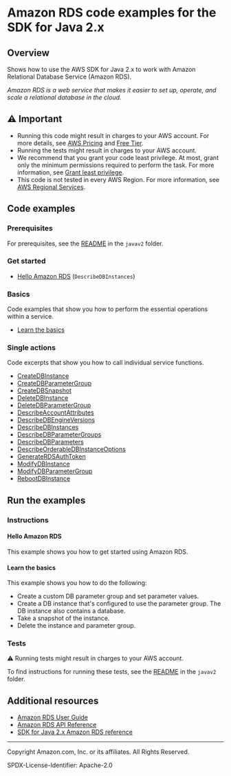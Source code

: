 # Amazon RDS code examples for the SDK for Java 2.x

## Overview

Shows how to use the AWS SDK for Java 2.x to work with Amazon Relational Database Service (Amazon RDS).

<!--custom.overview.start-->
<!--custom.overview.end-->

_Amazon RDS is a web service that makes it easier to set up, operate, and scale a relational database in the cloud._

## ⚠ Important

* Running this code might result in charges to your AWS account. For more details, see [AWS Pricing](https://aws.amazon.com/pricing/) and [Free Tier](https://aws.amazon.com/free/).
* Running the tests might result in charges to your AWS account.
* We recommend that you grant your code least privilege. At most, grant only the minimum permissions required to perform the task. For more information, see [Grant least privilege](https://docs.aws.amazon.com/IAM/latest/UserGuide/best-practices.html#grant-least-privilege).
* This code is not tested in every AWS Region. For more information, see [AWS Regional Services](https://aws.amazon.com/about-aws/global-infrastructure/regional-product-services).

<!--custom.important.start-->
<!--custom.important.end-->

## Code examples

### Prerequisites

For prerequisites, see the [README](../../README.md#Prerequisites) in the `javav2` folder.


<!--custom.prerequisites.start-->
<!--custom.prerequisites.end-->

### Get started

- [Hello Amazon RDS](src/main/java/com/example/rds/DescribeDBInstances.java#L6) (`DescribeDBInstances`)


### Basics

Code examples that show you how to perform the essential operations within a service.

- [Learn the basics](src/main/java/com/example/rds/RDSScenario.java)


### Single actions

Code excerpts that show you how to call individual service functions.

- [CreateDBInstance](src/main/java/com/example/rds/CreateDBInstance.java#L6)
- [CreateDBParameterGroup](src/main/java/com/example/rds/RDSScenario.java#L554)
- [CreateDBSnapshot](src/main/java/com/example/rds/RDSScenario.java#L328)
- [DeleteDBInstance](src/main/java/com/example/rds/DeleteDBInstance.java#L6)
- [DeleteDBParameterGroup](src/main/java/com/example/rds/RDSScenario.java#L224)
- [DescribeAccountAttributes](src/main/java/com/example/rds/DescribeAccountAttributes.java#L6)
- [DescribeDBEngineVersions](src/main/java/com/example/rds/RDSScenario.java#L573)
- [DescribeDBInstances](src/main/java/com/example/rds/DescribeDBInstances.java#L6)
- [DescribeDBParameterGroups](src/main/java/com/example/rds/RDSScenario.java#L532)
- [DescribeDBParameters](src/main/java/com/example/rds/RDSScenario.java#L492)
- [DescribeOrderableDBInstanceOptions](src/main/java/com/example/rds/RDSScenario.java#L442)
- [GenerateRDSAuthToken](src/main/java/com/example/rds/GenerateRDSAuthToken.java#L15)
- [ModifyDBInstance](src/main/java/com/example/rds/ModifyDBInstance.java#L6)
- [ModifyDBParameterGroup](src/main/java/com/example/rds/RDSScenario.java#L465)
- [RebootDBInstance](src/main/java/com/example/rds/RebootDBInstance.java#L6)


<!--custom.examples.start-->
<!--custom.examples.end-->

## Run the examples

### Instructions


<!--custom.instructions.start-->
<!--custom.instructions.end-->

#### Hello Amazon RDS

This example shows you how to get started using Amazon RDS.


#### Learn the basics

This example shows you how to do the following:

- Create a custom DB parameter group and set parameter values.
- Create a DB instance that's configured to use the parameter group. The DB instance also contains a database.
- Take a snapshot of the instance.
- Delete the instance and parameter group.

<!--custom.basic_prereqs.rds_Scenario_GetStartedInstances.start-->
<!--custom.basic_prereqs.rds_Scenario_GetStartedInstances.end-->


<!--custom.basics.rds_Scenario_GetStartedInstances.start-->
<!--custom.basics.rds_Scenario_GetStartedInstances.end-->


### Tests

⚠ Running tests might result in charges to your AWS account.


To find instructions for running these tests, see the [README](../../README.md#Tests)
in the `javav2` folder.



<!--custom.tests.start-->
<!--custom.tests.end-->

## Additional resources

- [Amazon RDS User Guide](https://docs.aws.amazon.com/AmazonRDS/latest/UserGuide/Welcome.html)
- [Amazon RDS API Reference](https://docs.aws.amazon.com/AmazonRDS/latest/APIReference/Welcome.html)
- [SDK for Java 2.x Amazon RDS reference](https://sdk.amazonaws.com/java/api/latest/software/amazon/awssdk/services/rds/package-summary.html)

<!--custom.resources.start-->
<!--custom.resources.end-->

---

Copyright Amazon.com, Inc. or its affiliates. All Rights Reserved.

SPDX-License-Identifier: Apache-2.0